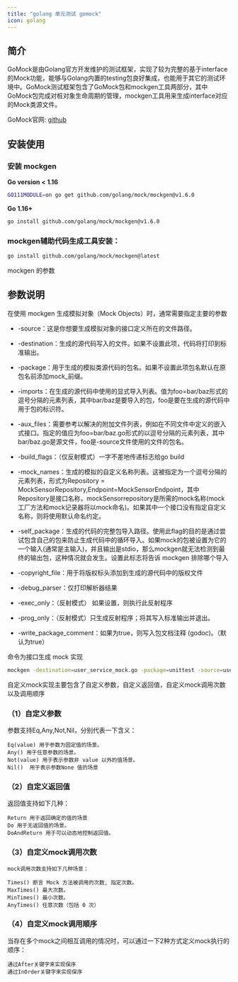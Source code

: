 ```yaml
---
title: "golang 单元测试 gomock"
icon: golang
---
```

## 简介

GoMock是由Golang官方开发维护的测试框架，实现了较为完整的基于interface的Mock功能，能够与Golang内置的testing包良好集成，也能用于其它的测试环境中。GoMock测试框架包含了GoMock包和mockgen工具两部分，其中GoMock包完成对桩对象生命周期的管理，mockgen工具用来生成interface对应的Mock类源文件。

GoMock官网: [github](https://github.com/golang/mock)

## 安装使用

### 安装 mockgen
**Go version < 1.16**

```sh
GO111MODULE=on go get github.com/golang/mock/mockgen@v1.6.0
```

**Go 1.16+**

```sh
go install github.com/golang/mock/mockgen@v1.6.0
```

### mockgen辅助代码生成工具安装：

```sh
go install github.com/golang/mock/mockgen@latest
```
 mockgen 的参数






## 参数说明

在使用 mockgen 生成模拟对象（Mock Objects）时，通常需要指定主要的参数

* -source：这是你想要生成模拟对象的接口定义所在的文件路径。
* -destination：生成的源代码写入的文件。如果不设置此项，代码将打印到标准输出。
* -package：用于生成的模拟类源代码的包名。如果不设置此项包名默认在原包名前添加mock_前缀。

* -imports：在生成的源代码中使用的显式导入列表。值为foo=bar/baz形式的逗号分隔的元素列表，其中bar/baz是要导入的包，foo是要在生成的源代码中用于包的标识符。
* -aux_files：需要参考以解决的附加文件列表，例如在不同文件中定义的嵌入式接口。指定的值应为foo=bar/baz.go形式的以逗号分隔的元素列表，其中bar/baz.go是源文件，foo是-source文件使用的文件的包名。
* -build_flags：（仅反射模式）一字不差地传递标志给go build
* -mock_names：生成的模拟的自定义名称列表。这被指定为一个逗号分隔的元素列表，形式为Repository = MockSensorRepository,Endpoint=MockSensorEndpoint，其中Repository是接口名称，mockSensorrepository是所需的mock名称(mock工厂方法和mock记录器将以mock命名)。如果其中一个接口没有指定自定义名称，则将使用默认命名约定。

* -self_package：生成的代码的完整包导入路径。使用此flag的目的是通过尝试包含自己的包来防止生成代码中的循环导入。如果mock的包被设置为它的一个输入(通常是主输入)，并且输出是stdio，那么mockgen就无法检测到最终的输出包，这种情况就会发生。设置此标志将告诉 mockgen 排除哪个导入
* -copyright_file：用于将版权标头添加到生成的源代码中的版权文件
* -debug_parser：仅打印解析器结果
* -exec_only：（反射模式） 如果设置，则执行此反射程序
* -prog_only：（反射模式）只生成反射程序；将其写入标准输出并退出。
* -write_package_comment：如果为true，则写入包文档注释 (godoc)。（默认为true）


命令为接口生成 mock 实现
```sh
mockgen -destination=user_service_mock.go -package=unittest -source=user_service.go
```

自定义mock实现主要包含了自定义参数，自定义返回值，自定义mock调用次数以及调用顺序

### （1）自定义参数

 参数支持Eq,Any,Not,Nil，分别代表一下含义：
 
    Eq(value) 用于参数为固定值的场景。
    Any() 用于任意参数的场景。
    Not(value) 用于表示参数非 value 以外的值场景。
    Nil()  用于表示参数None 值的场景

### （2）自定义返回值

返回值支持如下几种：

    Return 用于返回确定的值的场景
    Do 用于无返回值的场景。
    DoAndReturn 用于可以动态地控制返回值。

### （3）自定义mock调用次数
    mock调用次数支持如下几种场景：

    Times() 断言 Mock 方法被调用的次数, 指定次数。
    MaxTimes() 最大次数。
    MinTimes() 最小次数。
    AnyTimes() 任意次数（包括 0 次）

### （4）自定义mock调用顺序
当存在多个mock之间相互调用的情况时，可以通过一下2种方式定义mock执行的顺序：

    通过After关键字来实现保序
    通过InOrder关键字来实现保序




